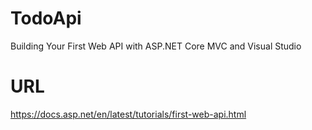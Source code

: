 # TodoApi
Building Your First Web API with ASP.NET Core MVC and Visual Studio

# URL
https://docs.asp.net/en/latest/tutorials/first-web-api.html